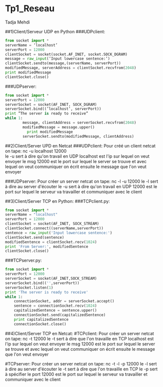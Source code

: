 # Tp1_Reseau

Tadja Mehdi

##1)Client/Serveur UDP en Python
###UDPclient:
```python
from socket import *
serverName = ‘localhost’ 
serverPort = 12000 
clientSocket = socket(socket.AF_INET, socket.SOCK_DGRAM)  
message = raw_input(’Input lowercase sentence:’) 
clientSocket.sendto(message,(serverName, serverPort))
modifiedMessage, serverAddress = clientSocket.recvfrom(2048)                  
print modifiedMessage
clientSocket.close()
```
###UDPserver:
```python
from socket import *
serverPort = 12000
serverSocket = socket(AF_INET, SOCK_DGRAM)
serverSocket.bind((’localhost’, serverPort))
print ”The server is ready to receive”
while 1:
     	message, clientAddress = serverSocket.recvfrom(2048)
     	modifiedMessage = message.upper()
          print modifiedMessage
    	serverSocket.sendto(modifiedMessage, clientAddress)
```    
##2)Client/Server UPD en Netcat
###UDPclient:
Pour créé un client netcat on tape: nc -u localhost 12000   
le -u sert à dire qu'on travail en UDP
localhost est l'ip sur lequel on veut envoyer le msg
12000 est le port sur lequel le server se trouve et avec lequel on veut communiquer
on écrit ensuite le message que l'on veut envoyer

###UDPserver:
Pour créer un server netcat on tape: nc -l -u 12000
le -l sert à dire au server d'écouter 
le -u sert à dire qu'on travail en UDP
12000 est le port sur lequel le serveur va travailler et communiquer avec le client

##3)Client/Server TCP en Python:
###TCPclient.py:
``` python
from socket import *
serverName = "localhost"
serverPort = 12000
clientSocket = socket(AF_INET, SOCK_STREAM)
clientSocket.connect((serverName,serverPort))
sentence = raw_input('Input lowercase sentence:')
clientSocket.send(sentence)
modifiedSentence = clientSocket.recv(1024)
print 'From Server:', modifiedSentence
clientSocket.close()    
``` 

###TCPserver.py:
``` python
from socket import *
serverPort = 12000
serverSocket = socket(AF_INET,SOCK_STREAM)
serverSocket.bind(('',serverPort))
serverSocket.listen(1)
print 'The server is ready to receive'
while 1:
	connectionSocket, addr = serverSocket.accept()
	sentence = connectionSocket.recv(1024)
	capitalizedSentence = sentence.upper()
	connectionSocket.send(capitalizedSentence)
	print capitalizedSentence	
	connectionSocket.close()
``` 
##4)Client/Server TCP en Netcat:
#TCPclient:
Pour créer un server netcat on tape: nc -t 12000
le -t sert à dire que l'on travaille en TCP
localhost est l'ip sur lequel on veut envoyer le msg
12000 est le port sur lequel le server se trouve et avec lequel on veut communiquer
on écrit ensuite le message que l'on veut envoyer

#TCPserver:
Pour créer un server netcat on tape: nc -t -l -p 12000
le -l sert à dire au server d'écouter 
le -t sert à dire que l'on travaille en TCP
le -p sert à spécifier le port
12000 est le port sur lequel le serveur va travailler et communiquer avec le client


